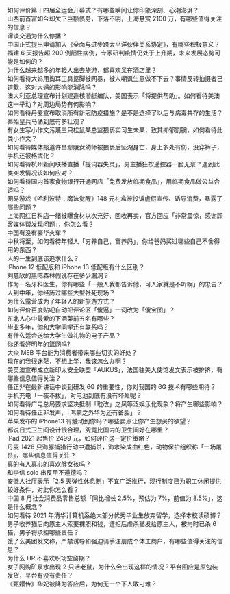 如何评价第十四届全运会开幕式？有哪些瞬间让你印象深刻、心潮澎湃？  
山西前首富如今却欠下巨额债务，下落不明，上海悬赏 2100 万，有哪些值得关注的信息？  
谭谈交通为什么停播？  
中国正式提出申请加入《全面与进步跨太平洋伙伴关系协定》，有哪些积极意义？  
福建 6 天报告超 200 例阳性病例，专家研判疫情仍处于上升期，未来发展态势可能是如何的？  
为什么越来越多的年轻人出去旅游，都喜欢呆在酒店里？  
如何看待大妈用掏耳工具抠脚被网暴，被人嘲讽生意做不下去？事情反转拍摄者已道歉，这对大妈的影响能消除吗？  
澳大利亚总理宣布计划建造核潜艇编队，美国表示「将提供帮助」。如何看待美澳这一举动？对周边局势有何影响？  
如何看待丹麦宣布取消所有新冠防疫措施？是不是选择了以后与病毒共存的生活？  
秦始皇兵马俑到底有多壮观？  
有女生写小作文污蔑三只松鼠某总监猥亵实习生未果，致其抑郁割腕，如何看待此类小作文？  
如何看待媒体报道许昌鄢陵女幼师被猥亵后坠湖身亡，身上多处有伤，没穿裤子，手机还被格式化？  
如何看待杭州新闻联播直播「提词器失灵」，男主播狂按遥控器一脸无奈？遇到此类突发情况该如何应对？  
如何看待国内首家食物银行开通网店「免费发放临期食品」，用临期食品做公益合适吗？  
网易游戏《哈利波特：魔法觉醒》148 元礼盒被投诉虚假宣传、诱导消费，暴露了哪些问题？  
上海网红日料店一绪被曝食材以次充好、回收再卖，官方回应「非常震惊，感谢顾客媒体帮发现问题」，你怎么看？  
中国有没有豪华火车？  
中秋将至，如何看待年轻人「穷养自己，富养妈」，你给爸妈买过哪些自己不舍得用的东西？  
人的一生到底该追求什么？  
iPhone 12 低配版和 iPhone 13 低配版有什么区别？  
刘慈欣的黑暗森林假说存在多少漏洞？  
作为一名牙科医生，你有哪些「一般人我都告诉他，可人家就是不听啊」的忠告？  
人到中年，你经历过哪些大型社死现场？  
为什么露营成为了年轻人的新旅游方式？  
如何评价百度贴吧自动把评论区「傻逼」一词改为「傻宝图」？  
东北人心中最爱的下酒菜前五名有哪些？  
毕业多年，你和大学同学还有联系吗？  
有什么适合送给大学生做礼物的电子产品？  
你还看好明年的篮网吗?  
大众 MEB 平台能为消费者带来哪些切实的好处？  
现在的我很迷茫，不想上学，我该怎么办啊？  
美英澳宣布成立新印太安全联盟「AUKUS」，法国驻美大使馆发文表示被排挤，有哪些信息值得关注？  
任正非在最新讲话中谈到研发 6G 的重要性，你对我国的 6G 技术有哪些期待？  
手机充电「一夜不拔」，对电池到底有没有坏处呢？  
如何看待广电总局要求坚决抵制「耽改」之风等泛娱乐化现象？将产生哪些影响？  
如何看待任正非发声，「鸿蒙之外华为还有备胎」？  
苹果发布的 iPhone13 有触动到你吗？哪些卖点让你产生想买的欲望？  
都说日式卫生间设计很合理，究竟比国内的卫生间好在哪里？  
iPad 2021 起售价 2499 元，如何评价这一定价策略？  
丹麦 1428 只海豚捕猎行动中遭捕杀，海水染成血红色，动物保护组织称「一场屠杀」，哪些信息值得关注？  
真的有人真心的喜欢胖女孩吗？  
和李信 solo 出反甲不道德吗？  
安徽人社厅表示「2.5 天弹性休息制」不宜广泛推行，现行制度已为职工休闲提供较好条件，对此你怎么看？  
中国 8 月社会消费品零售总额「同比增长 2.5%，预估为 7%，前值为 8.5%」，这是什么概念？  
如何看待 2021 年清华计算机系绝大部分优秀毕业生放弃留学，选择本校读硕博？  
男子收养猫后向原主人索要裸照和钱，遭拒后虐杀猫发给原主人，被拘时已杀 6 猫，男子将承担哪些责任？  
饿了么美团发文称，严禁诱导和强迫骑手注册成个体工商户，有哪些值得关注的信息？  
为什么 HR 不喜欢职场空窗期？  
女子网购矿泉水出现 2 只活老鼠，为什么会出现这样的情况？平台回应是原包装发货，平台有没有责任？  
《甄嬛传》华妃被降为答应后，为何无一个下人敢刁难？  
